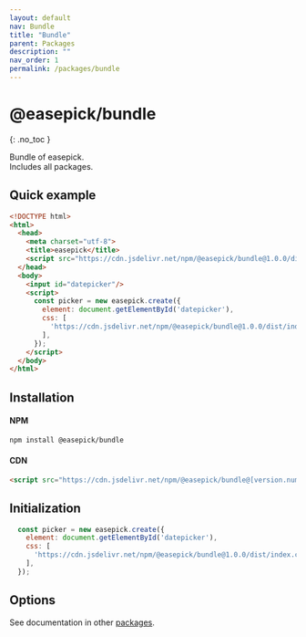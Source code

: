 ```yaml
---
layout: default
nav: Bundle
title: "Bundle"
parent: Packages
description: ""
nav_order: 1
permalink: /packages/bundle
---
```


# @easepick/bundle
{: .no_toc }

Bundle of easepick.  
Includes all packages.

## Quick example
```html
<!DOCTYPE html>
<html>
  <head>
    <meta charset="utf-8">
    <title>easepick</title>
    <script src="https://cdn.jsdelivr.net/npm/@easepick/bundle@1.0.0/dist/index.umd.min.js"></script>
  </head>
  <body>
    <input id="datepicker"/>
    <script>
      const picker = new easepick.create({
        element: document.getElementById('datepicker'),
        css: [
          'https://cdn.jsdelivr.net/npm/@easepick/bundle@1.0.0/dist/index.css',
        ],
      });
    </script>
  </body>
</html>
```

## Installation

#### NPM
```bash
npm install @easepick/bundle
```

#### CDN
```html
<script src="https://cdn.jsdelivr.net/npm/@easepick/bundle@[version.number]/dist/index.umd.min.js"></script>
```

## Initialization
```js
  const picker = new easepick.create({
    element: document.getElementById('datepicker'),
    css: [
      'https://cdn.jsdelivr.net/npm/@easepick/bundle@1.0.0/dist/index.css',
    ],
  });
```

## Options
See documentation in other [packages](/packages).